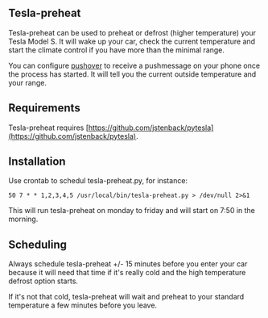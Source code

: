 ## Tesla-preheat

Tesla-preheat can be used to preheat or defrost (higher temperature) your Tesla Model S. It will wake up your car, check the current temperature and start the climate control if you have more than the minimal range.

You can configure [pushover](pushover.net) to receive a pushmessage on your phone once the process has started. It will tell you the current outside temperature and your range.

## Requirements

Tesla-preheat requires [https://github.com/jstenback/pytesla](https://github.com/jstenback/pytesla).

## Installation

Use crontab to schedul tesla-preheat.py, for instance:

```50 7 * * 1,2,3,4,5 /usr/local/bin/tesla-preheat.py > /dev/null 2>&1```

This will run tesla-preheat on monday to friday and will start on 7:50 in the morning. 

## Scheduling

Always schedule tesla-preheat +/- 15 minutes before you enter your car because it will need that time if it's really cold and the high temperature defrost option starts.

If it's not that cold, tesla-preheat will wait and preheat to your standard temperature a few minutes before you leave.

